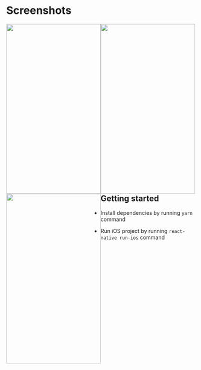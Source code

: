 
# Screenshots

<div>
<img width="250" height="450" style="float: left" src="https://github.com/atoami/react-native-tinder-ui/blob/master/screenshot.gif" />
<img width="250" height="450" style="float: left" src="https://user-images.githubusercontent.com/17483938/55302962-4bf36200-544c-11e9-9a0b-48e7e573455e.PNG" />
<img width="250" height="450" style="float: left" src="https://user-images.githubusercontent.com/17483938/55302965-4eee5280-544c-11e9-8ae2-0152afe3ed8a.PNG" />
</div>

## Getting started

- Install dependencies by running `yarn` command

- Run iOS project by running `react-native run-ios` command
